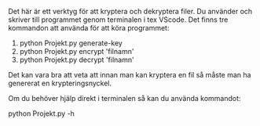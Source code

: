 Det här är ett verktyg för att kryptera och dekryptera filer.
Du använder och skriver till programmet genom terminalen i tex VScode.
Det finns tre kommandon att använda för att köra programmet:
1. python Projekt.py generate-key
2. python Projekt.py encrypt 'filnamn'
3. python Projekt.py decrypt 'filnamn'

Det kan vara bra att veta att innan man kan kryptera en fil så måste man ha genererat en krypteringsnyckel.

Om du behöver hjälp direkt i terminalen så kan du använda kommandot:

python Projekt.py -h
